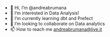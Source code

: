 - 👋 Hi, I’m @andreabrumana
- 👀 I’m interested in Data Analysis!
- 🌱 I’m currently learning dbt and Prefect
- 💞️ I’m looking to collaborate on Data analytics
- 📫 How to reach me andreabrumana@live.it

<!---
andreabrumana/andreabrumana is a ✨ special ✨ repository because its `README.md` (this file) appears on your GitHub profile.
You can click the Preview link to take a look at your changes.
--->
